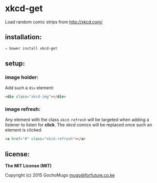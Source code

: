 
# xkcd-get

Load random comic strips from http://xkcd.com/


## installation:

```bash
⇒ bower install xkcd-get
```

## setup:

### image holder:

Add such a `div` element:

```html
<div class="xkcd-img"></div>
```

### image refresh:

Any element with the class `xkcd-refresh` will be targeted when adding a listener to listen for **click**. The xkcd comics will be replaced once such an element is clicked.

```html
<a href="#" class="xkcd-refresh"></a>
```


## license:

**The MIT License (MIT)**

Copyright (c) 2015 GochoMugo <mugo@forfuture.co.ke>

